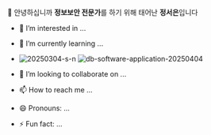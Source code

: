 👋 안녕하십니까 **정보보안 전문가**를 하기 위해 태어난 **정서은**입니다
- 👀 I’m interested in ...
- 🌱 I’m currently learning ...
- ![20250304-s-n](https://github.com/user-attachments/assets/1b2a41b0-7e00-45b1-9b13-ef4bd90a8f8c) ![db-software-application-20250404](https://github.com/user-attachments/assets/c02c0430-cf35-4230-b0e0-18a95e58e79f)


- 💞️ I’m looking to collaborate on ...
- 📫 How to reach me ...
- 😄 Pronouns: ...
- ⚡ Fun fact: ...

<!---
Jung2023/Jung2023 is a ✨ special ✨ repository because its `README.md` (this file) appears on your GitHub profile.
You can click the Preview link to take a look at your changes.
--->
